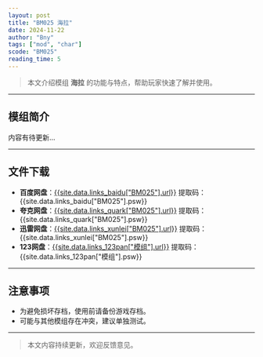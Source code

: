 ```yaml
---
layout: post
title: "BM025 海拉"
date: 2024-11-22
author: "Bny"
tags: ["mod", "char"]
scode: "BM025"
reading_time: 5
---
```


> 本文介绍模组 **海拉** 的功能与特点，帮助玩家快速了解并使用。

---

## 模组简介

内容有待更新...

---

## 文件下载
- **百度网盘**：[{{site.data.links_baidu["BM025"].url}}]({{site.data.links_baidu["BM025"].url}}) 提取码：{{site.data.links_baidu["BM025"].psw}}
- **夸克网盘**：[{{site.data.links_quark["BM025"].url}}]({{site.data.links_quark["BM025"].url}}) 提取码：{{site.data.links_quark["BM025"].psw}}
- **迅雷网盘**：[{{site.data.links_xunlei["BM025"].url}}]({{site.data.links_xunlei["BM025"].url}}) 提取码：{{site.data.links_xunlei["BM025"].psw}}
- **123网盘**：[{{site.data.links_123pan["模组"].url}}]({{site.data.links_123pan["模组"].url}}) 提取码：{{site.data.links_123pan["模组"].psw}}

---

## 注意事项
- 为避免损坏存档，使用前请备份游戏存档。
- 可能与其他模组存在冲突，建议单独测试。

---

> 本文内容持续更新，欢迎反馈意见。
